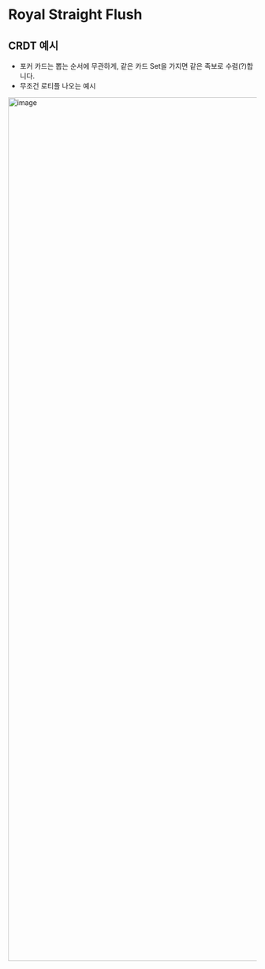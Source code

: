 # Royal Straight Flush
## CRDT 예시
- 포커 카드는 뽑는 순서에 무관하게, 같은 카드 Set을 가지면 같은 족보로 수렴(?)합니다.
- 무조건 로티플 나오는 예시

<img width="3229" height="1750" alt="image" src="https://github.com/user-attachments/assets/39674287-0b31-4e30-b56a-916c8a263bb8" />
